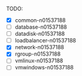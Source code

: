 TODO:
- [x] common-n01537188
- [ ] database-n01537188
- [ ] datadisk-n01537188
- [ ] loadbalancer-n01537188
- [x] network-n01537188
- [x] rgroup-n01537188
- [ ] vmlinux-n01537188
- [ ] vmwindows-n01537188